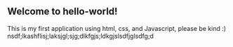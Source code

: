 ## Welcome to hello-world!
This is my first application using html, css, and Javascript, please be kind :)
nsdf;lkashflisj;laksjgl;sjg;dlkfgjs;ldkgjslsdfjglsdfg;d
